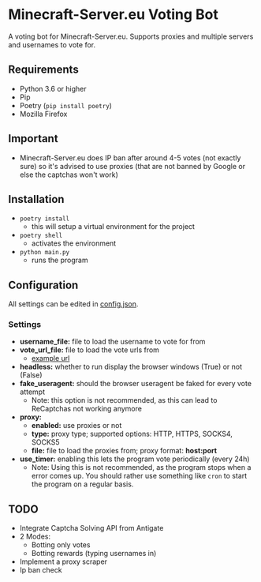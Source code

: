 # Minecraft-Server.eu Voting Bot

A voting bot for Minecraft-Server.eu. Supports proxies and multiple servers and usernames to vote for.

## Requirements

- Python 3.6 or higher
- Pip
- Poetry (`pip install poetry`)
- Mozilla Firefox

## Important

- Minecraft-Server.eu does IP ban after around 4-5 votes (not exactly sure) so it's advised to use proxies (that are not banned by Google or else the captchas won't work)

## Installation

- `poetry install`  
  - this will setup a virtual environment for the project
- `poetry shell`
  - activates the environment
- `python main.py`
  - runs the program

## Configuration

All settings can be edited in [config.json](config.json).

### Settings

- __username_file:__ file to load the username to vote for from  
- __vote_url_file:__ file to load the vote urls from  
  - [example url](https://minecraft-server.eu/vote/index/1A73C)  
- __headless:__ whether to run display the browser windows (True) or not (False)
- __fake_useragent:__ should the browser useragent be faked for every vote attempt
  - Note: this option is not recommended, as this can lead to ReCaptchas not working anymore
- __proxy:__
  - __enabled:__ use proxies or not
  - __type:__ proxy type; supported options: HTTP, HTTPS, SOCKS4, SOCKS5
  - __file:__ file to load the proxies from; proxy format: __host:port__
- __use_timer:__ enabling this lets the program vote periodically (every 24h)
  - Note: Using this is not recommended, as the program stops when a error comes up. You should rather use something like `cron` to start the program on a regular basis.

## TODO

- Integrate Captcha Solving API from Antigate
- 2 Modes:
  - Botting only votes
  - Botting rewards (typing usernames in)
- Implement a proxy scraper
- Ip ban check
